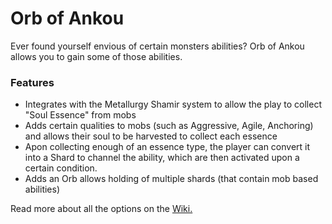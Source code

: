 # Orb of Ankou<!--$headerTitle--><!--$pmc:delete-->

Ever found yourself envious of certain monsters abilities?  Orb of Ankou allows you to gain some of those abilities.<!--$pmc:headerSize-->

### Features
- Integrates with the Metallurgy Shamir system to allow the play to collect "Soul Essence" from mobs
- Adds certain qualities to mobs (such as Aggressive, Agile, Anchoring) and allows their soul to be harvested to collect each essence
- Apon collecting enough of an essence type, the player can convert it into a Shard to channel the ability, which are then activated upon a certain condition.
- Adds an Orb allows holding of multiple shards (that contain mob based abilities)

Read more about all the options on the [Wiki.](https://wiki.gm4.co/Orb_of_Ankou)
